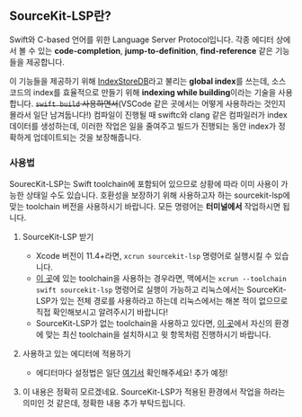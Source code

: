 ## SourceKit-LSP란?
Swift와 C-based 언어를 위한 Language Server Protocol입니다. 각종 에디터 상에서 볼 수 있는 **code-completion**, **jump-to-definition**, **find-reference** 같은 기능들을 제공합니다. 

이 기능들을 제공하기 위해 [IndexStoreDB](https://github.com/apple/indexstore-db)라고 불리는 **global index**를 쓰는데, 소스코드의 index를 효율적으로 만들기 위해 **indexing while building**이라는 기술을 사용합니다. ~~`swift build` 사용하면서~~(VSCode 같은 곳에서는 어떻게 사용하라는 것인지 몰라서 일단 남겨둡니다!)  컴파일이 진행될 때 swiftc와 clang 같은 컴파일러가 index 데이터를 생성하는데, 이러한 작업은 일을 줄여주고 빌드가 진행되는 동안 index가 정확하게 업데이트되는 것을 보장해줍니다.


### 사용법
SourecKit-LSP는 Swift toolchain에 포함되어 있으므로 상황에 따라 이미 사용이 가능한 상태일 수도 있습니다. 호환성을 보장하기 위해 사용하고자 하는 sourcekit-lsp에 맞는 toolchain 버전을 사용하시기 바랍니다. 모든 명령어는 **터미널에서** 작업하시면 됩니다.
1. SourceKit-LSP 받기
	 - Xcode 버전이 11.4+라면,  `xcrun sourcekit-lsp` 명령어로 실행시킬 수 있습니다.
	 - [이 곳](https://swift.org/download/)에 있는 toolchain을  사용하는 경우라면, 맥에서는 `xcrun --toolchain swift sourcekit-lsp` 명령어로 실행이 가능하고 리눅스에서는 SourceKit-LSP가 있는 전체 경로를 사용하라고 하는데 리눅스에서는 해본 적이 없으므로 직접 확인해보시고 알려주시기 바랍니다!
	 - SourceKit-LSP가 없는 toolchain을 사용하고 있다면, [이 곳](https://swift.org/download/)에서 자신의 환경에 맞는 최신 toolchain을 설치하시고 윗 항목처럼 진행하시기 바랍니다.

2. 사용하고 있는 에디터에 적용하기
	- 에디터마다 설정법은 일단 [여기서](https://github.com/apple/sourcekit-lsp/tree/master/Editors) 확인해주세요! 추가 예정!

3. 이 내용은 정확히 모르겠네요. SourceKit-LSP가 적용된 환경에서 작업을 하라는 의미인 것 같은데, 정확한 내용 추가 부탁드립니다.
 
